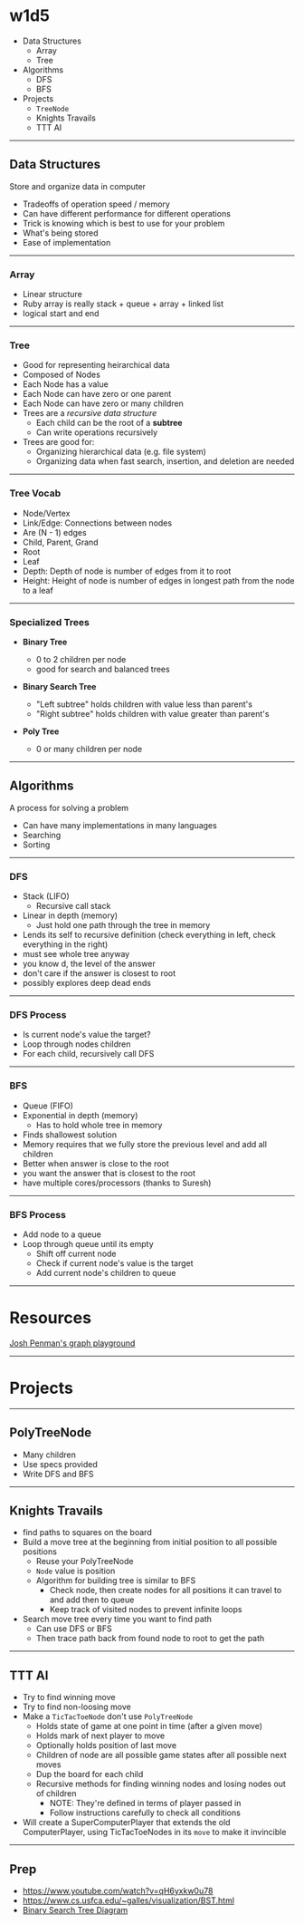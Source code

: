 # w1d5

+ Data Structures
  + Array
  + Tree
+ Algorithms
  + DFS
  + BFS
+ Projects
  + `TreeNode`
  + Knights Travails
  + TTT AI

---

## Data Structures
Store and organize data in computer

+ Tradeoffs of operation speed / memory
+ Can have different performance for different operations
+ Trick is knowing which is best to use for your problem
+ What's being stored
+ Ease of implementation

---

### Array

+  Linear structure
+  Ruby array is really stack + queue + array + linked list
+  logical start and end

---

### Tree

+ Good for representing heirarchical data
+ Composed of Nodes
+ Each Node has a value
+ Each Node can have zero or one parent
+ Each Node can have zero or many children
+ Trees are a *recursive data structure*
   + Each child can be the root of a **subtree**
   + Can write operations recursively
+ Trees are good for:
   + Organizing hierarchical data (e.g. file system)
   + Organizing data when fast search, insertion, and deletion are
needed
---

### Tree Vocab

+  Node/Vertex
+  Link/Edge: Connections between nodes
  + Are (N - 1) edges
+  Child, Parent, Grand
+  Root
+  Leaf
+  Depth: Depth of node is number of edges from it to root
+  Height: Height of node is number of edges in longest path from the
node to a leaf

---

### Specialized Trees

+ **Binary Tree**
  + 0 to 2 children per node
  + good for search and balanced trees

+ **Binary Search Tree**
  + "Left subtree" holds children with value less than parent's
  + "Right subtree" holds children with value greater than parent's

+ **Poly Tree**
  + 0 or many children per node

---

## Algorithms

A process for solving a problem

+ Can have many implementations in many languages
+ Searching
+ Sorting

---

### DFS

+  Stack (LIFO)
   +  Recursive call stack
+  Linear in depth (memory)
   +  Just hold one path through the tree in memory
+  Lends its self to recursive definition (check everything in left,
check everything in the right)
+  must see whole tree anyway
+  you know d, the level of the answer
+  don't care if the answer is closest to root
+  possibly explores deep dead ends

---

### DFS Process

+ Is current node's value the target?
+ Loop through nodes children
+ For each child, recursively call DFS

---

### BFS

+  Queue (FIFO)
+  Exponential in depth (memory)
   +  Has to hold whole tree in memory
+  Finds shallowest solution
+  Memory requires that we fully store the previous level and add all
children
+  Better when answer is close to the root
+  you want the answer that is closest to the root
+  have multiple cores/processors (thanks to Suresh)

---

### BFS Process

+ Add node to a queue
+ Loop through queue until its empty
  + Shift off current node
  + Check if current node's value is the target
  + Add current node's children to queue

---

# Resources

[Josh Penman's graph playground](http://graphplayground.herokuapp.com)

---

# Projects

---

## PolyTreeNode

* Many children
* Use specs provided
* Write DFS and BFS

---

## Knights Travails

+  find paths to squares on the board
+  Build a move tree at the beginning from initial position to all
possible positions
   +  Reuse your PolyTreeNode
   +  `Node` value is position
   +  Algorithm for building tree is similar to BFS
      +  Check node, then create nodes for all positions it can travel
to and
         add then to queue
      +  Keep track of visited nodes to prevent infinite loops
+  Search move tree every time you want to find path
   +  Can use DFS or BFS
   +  Then trace path back from found node to root to get the path

---

## TTT AI

+  Try to find winning move
+  Try to find non-loosing move
+  Make a `TicTacToeNode` don't use `PolyTreeNode`
   + Holds state of game at one point in time (after a given move)
   + Holds mark of next player to move
   + Optionally holds position of last move
   + Children of node are all possible game states after all possible
next moves
   + Dup the board for each child
   + Recursive methods for finding winning nodes and losing nodes out of
     children
     + NOTE: They're defined in terms of player passed in
     + Follow instructions carefully to check all conditions
+  Will create a SuperComputerPlayer that extends the old
ComputerPlayer,
   using TicTacToeNodes in its `move` to make it invincible


---

## Prep

+  https://www.youtube.com/watch?v=qH6yxkw0u78
+  https://www.cs.usfca.edu/~galles/visualization/BST.html
+  [Binary Search Tree
Diagram](http://en.wikipedia.org/wiki/Binary_search_tree#mediaviewer/File:Binary_search_tree.svg)
